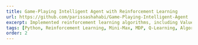 ```yaml
---
title: Game-Playing Intelligent Agent with Reinforcement Learning
url: https://github.com/parissashahabi/Game-Playing-Intelligent-Agent
excerpt: Implemented reinforcement learning algorithms, including Value-Iteration and Q-Learning, for a 2D grid world Markov Decision Process resembling a Pac-Man game. Also applied the Mini-Max algorithm and common path-planning techniques such as A*, Dijkstra, and bidirectional search.
tags: [Python, Reinforcement Learning, Mini-Max, MDP, Q-Learning, Algorithms]
order: 2
---
```


